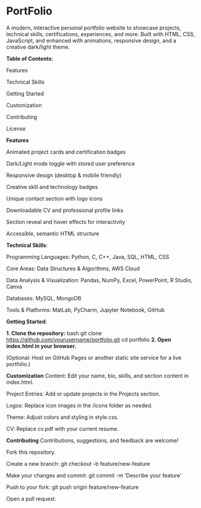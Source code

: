 # PortFolio
A modern, interactive personal portfolio website to showcase projects, technical skills, certifications, experiences, and more. Built with HTML, CSS, JavaScript, and enhanced with animations, responsive design, and a creative dark/light theme.

**Table of Contents**:

Features

Technical Skills

Getting Started

Customization

Contributing

License

**Features**

Animated project cards and certification badges

Dark/Light mode toggle with stored user preference

Responsive design (desktop & mobile friendly)

Creative skill and technology badges

Unique contact section with logo icons

Downloadable CV and professional profile links

Section reveal and hover effects for interactivity

Accessible, semantic HTML structure

**Technical Skills**:

Programming Languages: Python, C, C++, Java, SQL, HTML, CSS

Core Areas: Data Structures & Algorithms, AWS Cloud

Data Analysis & Visualization: Pandas, NumPy, Excel, PowerPoint, R Studio, Canva

Databases: MySQL, MongoDB

Tools & Platforms: MatLab, PyCharm, Jupyter Notebook, GitHub

**Getting Started**:

**1. Clone the repository:**
bash
git clone https://github.com/yourusername/portfolio.git
cd portfolio
**2. Open index.html in your browser.**

(Optional: Host on GitHub Pages or another static site service for a live portfolio.)

**Customization**
Content: Edit your name, bio, skills, and section content in index.html.

Project Entries: Add or update projects in the Projects section.

Logos: Replace icon images in the /icons folder as needed.

Theme: Adjust colors and styling in style.css.

CV: Replace cv.pdf with your current resume.

**Contributing**
Contributions, suggestions, and feedback are welcome!

Fork this repository.

Create a new branch:
git checkout -b feature/new-feature

Make your changes and commit:
git commit -m 'Describe your feature'

Push to your fork:
git push origin feature/new-feature

Open a pull request.

